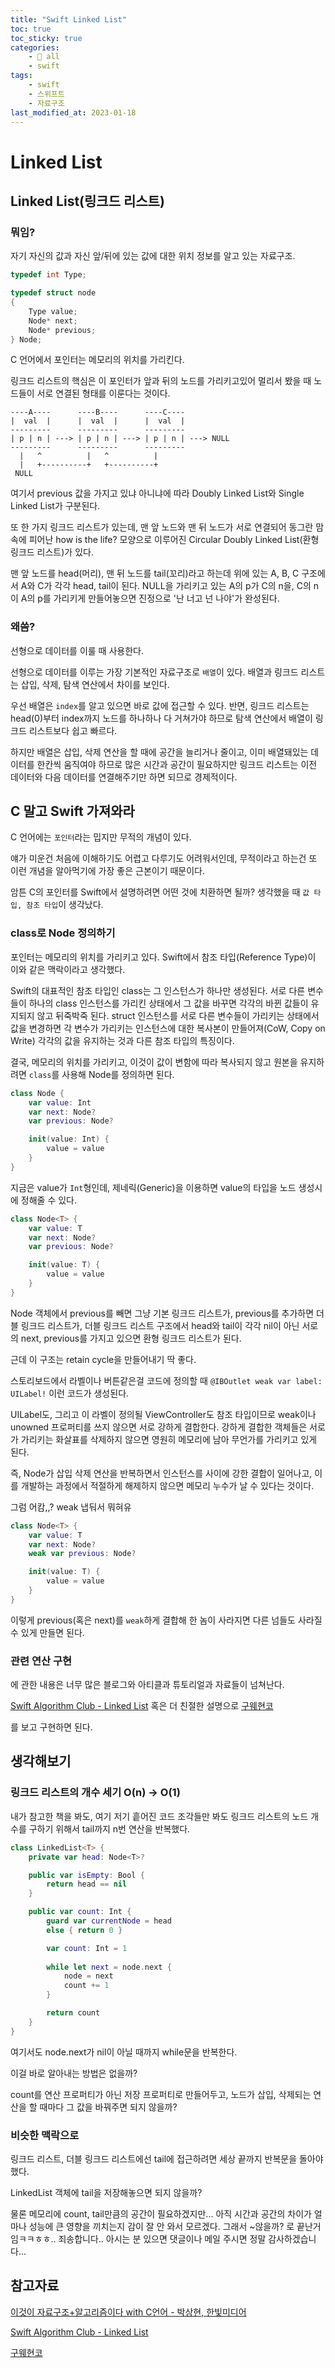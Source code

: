 ```yaml
---
title: "Swift Linked List"
toc: true
toc_sticky: true
categories:
    - 📂 all
    - swift
tags:
    - swift
    - 스위프트
    - 자료구조
last_modified_at: 2023-01-18
---
```


# Linked List

## Linked List(링크드 리스트)

### 뭐임?

자기 자신의 값과 자신 앞/뒤에 있는 값에 대한 위치 정보를 알고 있는 자료구조.

```C
typedef int Type;

typedef struct node
{
    Type value;
    Node* next;
    Node* previous;
} Node;
```

C 언어에서 포인터는 메모리의 위치를 가리킨다.

링크드 리스트의 핵심은 이 포인터가 앞과 뒤의 노드를 가리키고있어 멀리서 봤을 때 노드들이 서로 연결된 형태를 이룬다는 것이다.

```
----A----      ----B----      ----C----
|  val  |      |  val  |      |  val  |
---------      ---------      ---------
| p | n | ---> | p | n | ---> | p | n | ---> NULL
---------      ---------      ---------
  |   ^          |   ^          |
  |   +----------+   +----------+
 NULL
```

여기서 previous 값을 가지고 있냐 아니냐에 따라 Doubly Linked List와 Single Linked List가 구분된다.

또 한 가지 링크드 리스트가 있는데, 맨 앞 노드와 맨 뒤 노드가 서로 연결되어 동그란 맘 속에 피어난 how is the life? 모양으로 이루어진 Circular Doubly Linked List(환형 링크드 리스트)가 있다.

맨 앞 노드를 head(머리), 맨 뒤 노드를 tail(꼬리)라고 하는데 위에 있는 A, B, C 구조에서 A와 C가 각각 head, tail이 된다. NULL을 가리키고 있는 A의 p가 C의 n을, C의 n이 A의 p를 가리키게 만들어놓으면 진정으로 '난 너고 넌 나야'가 완성된다.

### 왜씀?

선형으로 데이터를 이룰 때 사용한다.

선형으로 데이터를 이루는 가장 기본적인 자료구조로 `배열`이 있다. 배열과 링크드 리스트는 삽입, 삭제, 탐색 연산에서 차이를 보인다.

우선 배열은 `index`를 알고 있으면 바로 값에 접근할 수 있다. 반면, 링크드 리스트는 head(0)부터 index까지 노드를 하나하나 다 거쳐가야 하므로 탐색 연산에서 배열이 링크드 리스트보다 쉽고 빠르다.

하지만 배열은 삽입, 삭제 연산을 할 때에 공간을 늘리거나 줄이고, 이미 배열돼있는 데이터를 한칸씩 움직여야 하므로 많은 시간과 공간이 필요하지만 링크드 리스트는 이전 데이터와 다음 데이터를 연결해주기만 하면 되므로 경제적이다.

## C 말고 Swift 가져와라

C 언어에는 `포인터`라는 밉지만 무적의 개념이 있다.

얘가 미운건 처음에 이해하기도 어렵고 다루기도 어려워서인데, 무적이라고 하는건 또 이런 개념을 알아먹기에 가장 좋은 근본이기 때문이다.

암튼 C의 포인터를 Swift에서 설명하려면 어떤 것에 치환하면 될까? 생각했을 때 `값 타입, 참조 타입`이 생각났다.

### class로 Node 정의하기

포인터는 메모리의 위치를 가리키고 있다. Swift에서 참조 타입(Reference Type)이 이와 같은 맥락이라고 생각했다.

Swift의 대표적인 참조 타입인 class는 그 인스턴스가 하나만 생성된다. 서로 다른 변수들이 하나의 class 인스턴스를 가리킨 상태에서 그 값을 바꾸면 각각의 바뀐 값들이 유지되지 않고 뒤죽박죽 된다. struct 인스턴스를 서로 다른 변수들이 가리키는 상태에서 값을 변경하면 각 변수가 가리키는 인스턴스에 대한 복사본이 만들어져(CoW, Copy on Write) 각각의 값을 유지하는 것과 다른 참조 타입의 특징이다.

결국, 메모리의 위치를 가리키고, 이것이 값이 변함에 따라 복사되지 않고 원본을 유지하려면 `class`를 사용해 Node를 정의하면 된다.

```swift
class Node {
    var value: Int
    var next: Node?
    var previous: Node?

    init(value: Int) {
        value = value
    }
}
```

지금은 value가 `Int`형인데, 제네릭(Generic)을 이용하면 value의 타입을 노드 생성시에 정해줄 수 있다.

```swift
class Node<T> {
    var value: T
    var next: Node?
    var previous: Node?

    init(value: T) {
        value = value
    }
}
```

Node 객체에서 previous를 빼면 그냥 기본 링크드 리스트가, previous를 추가하면 더블 링크드 리스트가, 더블 링크드 리스트 구조에서 head와 tail이 각각 nil이 아닌 서로의 next, previous를 가지고 있으면 환형 링크드 리스트가 된다.

근데 이 구조는 retain cycle을 만들어내기 딱 좋다.

스토리보드에서 라벨이나 버튼같은걸 코드에 정의할 때 `@IBOutlet weak var label: UILabel!` 이런 코드가 생성된다.

UILabel도, 그리고 이 라벨이 정의될 ViewController도 참조 타입이므로 weak이나 unowned 프로퍼티를 쓰지 않으면 서로 강하게 결합한다. 강하게 결합한 객체들은 서로가 가리키는 화살표를 삭제하지 않으면 영원히 메모리에 남아 무언가를 가리키고 있게 된다.

즉, Node가 삽입 삭제 연산을 반복하면서 인스턴스를 사이에 강한 결합이 일어나고, 이를 개발하는 과정에서 적절하게 해제하지 않으면 메모리 누수가 날 수 있다는 것이다.

그럼 어캄,,? weak 냅둬서 뭐혀유

```swift
class Node<T> {
    var value: T
    var next: Node?
    weak var previous: Node?

    init(value: T) {
        value = value
    }
}
```

이렇게 previous(혹은 next)를 `weak`하게 결합해 한 놈이 사라지면 다른 넘들도 사라질 수 있게 만들면 된다.

### 관련 연산 구현

에 관한 내용은 너무 많은 블로그와 아티클과 튜토리얼과 자료들이 넘쳐난다.

[Swift Algorithm Club - Linked List](https://github.com/kodecocodes/swift-algorithm-club/tree/master/Linked%20List) 혹은 더 친절한 설명으로 [구웨현코](https://www.kodeco.com/947-swift-algorithm-club-swift-linked-list-data-structure#toc-anchor-005)

를 보고 구현하면 된다.

## 생각해보기

### 링크드 리스트의 개수 세기 O(n) -> O(1)

내가 참고한 책을 봐도, 여기 저기 흩어진 코드 조각들만 봐도 링크드 리스트의 노드 개수를 구하기 위해서 tail까지 n번 연산을 반복했다.

```swift
class LinkedList<T> {
    private var head: Node<T>?

    public var isEmpty: Bool {
        return head == nil
    }

    public var count: Int {
        guard var currentNode = head
        else { return 0 }

        var count: Int = 1
        
        while let next = node.next {
            node = next
            count += 1
        }

        return count
    }
}
```

여기서도 node.next가 nil이 아닐 때까지 while문을 반복한다.

이걸 바로 알아내는 방법은 없을까?

count를 연산 프로퍼티가 아닌 저장 프로퍼티로 만들어두고, 노드가 삽입, 삭제되는 연산을 할 때마다 그 값을 바꿔주면 되지 않을까?

### 비슷한 맥락으로

링크드 리스트, 더블 링크드 리스트에선 tail에 접근하려면 세상 끝까지 반복문을 돌아야 했다.

LinkedList 객체에 tail을 저장해놓으면 되지 않을까?

물론 메모리에 count, tail만큼의 공간이 필요하겠지만... 아직 시간과 공간의 차이가 얼마나 성능에 큰 영향을 끼치는지 감이 잘 안 와서 모르겠다. 그래서 ~않을까? 로 끝난거임ㅋㅋㅎㅎ.. 죄송합니다.. 아시는 분 있으면 댓글이나 메일 주시면 정말 감사하겠습니다...


## 참고자료

[이것이 자료구조+알고리즘이다 with C언어 - 박상현, 한빛미디어](https://m.hanbit.co.kr/media/books/book_view.html?p_code=B9034896671)

[Swift Algorithm Club - Linked List](https://github.com/kodecocodes/swift-algorithm-club/tree/master/Linked%20List)

[구웨현코](https://www.kodeco.com/947-swift-algorithm-club-swift-linked-list-data-structure#toc-anchor-005)